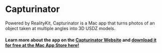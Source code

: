 # Capturinator
Powered by RealityKit, Capturinator is a Mac app that turns photos of an object taken at multiple angles into 3D USDZ models.

#### Learn more about the app on the [Capturinator Website](https://www.capturinator.bertan.codes) and [download it for free at the Mac App Store here!](https://apps.apple.com/us/app/capturinator-photogrammetry/id1603793756)
